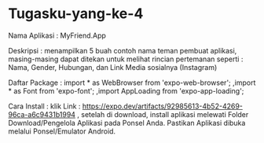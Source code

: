 # Tugasku-yang-ke-4
Nama Aplikasi : MyFriend.App


Deskripsi     : menampilkan 5 buah contoh nama teman pembuat aplikasi, masing-masing dapat ditekan untuk melihat rincian pertemanan seperti : Nama, Gender, Hubungan, dan Link Media sosialnya (Instagram)


Daftar Package : import * as WebBrowser from 'expo-web-browser'; ,import * as Font from 'expo-font'; ,import  AppLoading from 'expo-app-loading';


Cara Install  : klik Link : https://expo.dev/artifacts/92985613-4b52-4269-96ca-a6c9431b1994 , setelah di download, install aplikasi melewati Folder Download/Pengelola Aplikasi pada Ponsel Anda. Pastikan Aplikasi dibuka melalui Ponsel/Emulator Android.
